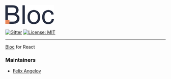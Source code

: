 <img src="https://raw.githubusercontent.com/felangel/bloc/master/docs/assets/bloc_logo_full.png" height="60" alt="Bloc" />

[![Gitter](https://img.shields.io/badge/gitter-chat-hotpink.svg)](https://gitter.im/bloc_package/Lobby)
[![License: MIT](https://img.shields.io/badge/License-MIT-purple.svg)](https://opensource.org/licenses/MIT)

---

[Bloc](https://github.com/felangel/bloc) for React

### Maintainers

- [Felix Angelov](https://github.com/felangel)
